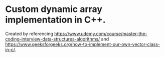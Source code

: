 # Custom dynamic array implementation in C++. 
Created by referencing 
https://www.udemy.com/course/master-the-coding-interview-data-structures-algorithms/ 
and 
https://www.geeksforgeeks.org/how-to-implement-our-own-vector-class-in-c/.
